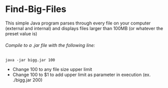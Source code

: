# Find-Big-Files
This simple Java program parses through every file on your computer (external and internal) and displays files larger than 100MB (or whatever the preset value is)

###### Compile to a .jar file with the following line:
```
java -jar bigg.jar 100
```
- Change 100 to any file size upper limit
- Change 100 to $1 to add upper limit as parameter in execution (ex. ./bigg.jar 200)
